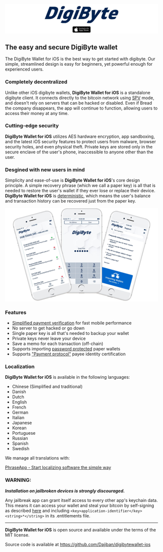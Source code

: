 [![Bread](/images/top-logo.jpg)](https://itunes.apple.com/app/digiwallet/id1328006562)

## The easy and secure DigiByte wallet

The DigiByte Wallet for iOS is the best way to get started with digibyte. Our simple, streamlined design is easy for beginners, yet powerful enough for experienced users.

### Completely decentralized

Unlike other iOS digibyte wallets, **DigiByte Wallet for iOS** is a standalone digibyte client. It connects directly to the bitcoin network using [SPV](https://en.bitcoin.it/wiki/Thin_Client_Security#Header-Only_Clients) mode, and doesn't rely on servers that can be hacked or disabled. Even if Bread the company disappears, the app will continue to function, allowing users to access their money at any time.

### Cutting-edge security

**DigiByte Wallet for iOS** utilizes AES hardware encryption, app sandboxing, and the latest iOS security features to protect users from malware, browser security holes, and even physical theft. Private keys are stored only in the secure enclave of the user's phone, inaccessible to anyone other than the user.

### Desgined with new users in mind

Simplicity and ease-of-use is **DigiByte Wallet for iOS**'s core design principle. A simple recovery phrase (which we call a paper key) is all that is needed to restore the user's wallet if they ever lose or replace their device. **DigiByte Wallet for iOS** is [deterministic](https://github.com/bitcoin/bips/blob/master/bip-0032.mediawiki), which means the user's balance and transaction history can be recovered just from the paper key.

![screenshots](/images/screenshots.jpg)

### Features

- [Simplified payment verification](https://github.com/bitcoin/bips/blob/master/bip-0037.mediawiki) for fast mobile performance
- No server to get hacked or go down
- Single paper key is all that's needed to backup your wallet
- Private keys never leave your device
- Save a memo for each transaction (off-chain)
- Supports importing [password protected](https://github.com/bitcoin/bips/blob/master/bip-0038.mediawiki) paper wallets
- Supports ["Payment protocol"](https://github.com/bitcoin/bips/blob/master/bip-0070.mediawiki) payee identity certification

### Localization

**DigiByte Wallet for iOS** is available in the following languages:

- Chinese (Simplified and traditional)
- Danish
- Dutch
- English
- French
- German
- Italian
- Japanese
- Korean
- Portuguese
- Russian
- Spanish
- Swedish

We manage all translations with:

[PhraseApp - Start localizing software the simple way](https://phraseapp.com)

### WARNING:

***Installation on jailbroken devices is strongly discouraged.***

Any jailbreak app can grant itself access to every other app's keychain data. This means it can access your wallet and steal your bitcoin by self-signing as described [here](http://www.saurik.com/id/8) and including `<key>application-identifier</key><string>*</string>` in its .entitlements file.

---

**DigiByte Wallet for iOS** is open source and available under the terms of the MIT license.

Source code is available at https://github.com/Dajiban/digibytewallet-ios

